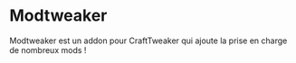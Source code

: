 # Modtweaker

Modtweaker est un addon pour CraftTweaker qui ajoute la prise en charge de nombreux mods !